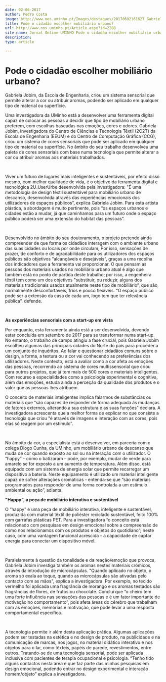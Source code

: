 ```yaml
---
date: 02-06-2017
author: Pedro Costa
image: http://www.nos.uminho.pt/Images/destaques/20170602161627_GabrielaJobim3.jpg
title: Pode o cidadão escolher mobiliário urbano?
url: http://www.nos.uminho.pt/Article.aspx?id=2288
site name: Jornal Online UMINHO Pode o cidadão escolher mobiliário urbano?
description: 
type: article

---
```

# Pode o cidadão escolher mobiliário urbano?


  

Gabriela Jobim, da Escola de Engenharia, criou um sistema sensorial que permite alterar a cor ou atribuir aromas, podendo ser aplicado em qualquer tipo de material ou superfície.

Uma investigadora da UMinho está a desenvolver uma ferramenta digital capaz de colocar as pessoas a decidir que tipo de mobiliário urbano preferem, com escolhas baseadas nas emoções, cores e odores. Gabriela Jobim, investigadora do Centro de Ciências e Tecnologia Têxtil (2C2T) da Escola de Engenharia (EEUM) e do Centro de Computação Gráfica (CCG), criou um sistema de cores sensoriais que pode ser aplicado em qualquer tipo de material ou superfície. No âmbito do seu trabalho desenvolveu uma paleta de cores sensoriais com base numa tecnologia que permite alterar a cor ou atribuir aromas aos materiais trabalhados.

 

Viver um futuro de lugares mais inteligentes e sustentáveis, por efeito disso mesmo, com melhor qualidade de vida, é o objetivo da ferramenta digital e tecnológica 2U_UserUrbe desenvolvida pela investigadora: "É uma metodologia de design têxtil sustentável para mobiliário urbano de descanso, desenvolvida através das experiências emocionais dos utilizadores de espaços públicos”, explica Gabriela Jobim. Para esta artista plástica, a abordagem é muito pertinente, pois “os espaços urbanos e cidades estão a mudar, já que caminhamos para um futuro onde o espaço público poderá ser uma extensão do habitat das pessoas”. 

 

Desenvolvido no âmbito do seu doutoramento, o projeto pretende ainda compreender de que forma os cidadãos interagem com o ambiente urbano das suas cidades ou locais por onde circulam, Por isso, sensações de prazer, de conforto e de agradabilidade para os utilizadores dos espaços públicos são objetivos “alcançáveis e desejáveis”, graças a uma recolha dos indicadores que a ferramenta vai proporcionar. O que pensam as pessoas dos materiais usados no mobiliário urbano atual é algo que também está no ponto de partida deste trabalho; por isso, a engenheira têxtil tem como um dos objetivos "substituir, ou reduzir, alguns dos materiais tradicionais usados atualmente neste tipo de mobiliário”, que são, normalmente desconfortáveis, frios e pouco flexíveis. “O espaço público pode ser a extensão da casa de cada um, logo tem que ter relevância pública”, defende.

 

**As experiências sensoriais com a start-up em vista** 
 

Por enquanto, esta ferramenta ainda está a ser desenvolvida, devendo estar concluída em setembro de 2017 para se transformar numa start-up. No entanto, o trabalho de campo atingiu a fase crucial, pois Gabriela Jobim escolheu algumas das principais cidades do Norte do país para proceder a um conjunto de inquéritos. Ao falar e questionar cidadãos comuns sobre o design, a forma, a textura ou a cor vai conhecendo as preferências dos utilizadores. Neste contexto, está a avaliar como a cor afeta as emoções das pessoas, recorrendo ao sistema de cores multissensorial que criou para outros projetos, que já tem mais de 500 cores e materiais inteligentes. Com recurso a especialidades como a psicologia experimental e cognitiva, além das emoções, estuda ainda a perceção da qualidade dos produtos e o valor que as pessoas lhes atribuem.

O conceito de materiais inteligentes implica falarmos de substâncias ou materiais que “são capazes de responder de forma adequada às mudanças de fatores externos, alterando a sua estrutura e as suas funções” declara. A investigadora acrescenta que a melhor forma de explicar no que consiste a tecnologia que criou "é através de imagens e interação com as cores, pois elas só reagem por um estímulo”.  

 

No âmbito da cor, a especialista está a desenvolver, em parceria com o colega Diogo Cunha, da UMinho, um mobiliário urbano de descanso que muda de cor quando exposto ao sol ou na interação com o utilizador. O “happy” – como o batizaram – pode, por exemplo, mudar de verde para amarelo se for exposto a um aumento de temperatura. Além disso, está equipado com um sistema de energia solar que permite recarregar um dispositivo a bateria. Neste equipamento é utilizado um material inteligente capaz de sofrer alterações cromáticas - entenda-se que “são materiais programados para responder de uma forma controlada a um estímulo ambiental ou ação”, adianta.

**"Happy", a peça de mobiliário interativa e sustentável** 

O “happy” é uma peça de mobiliário interativa, inteligente e sustentável, produzida com material têxtil de poliéster reciclado sustentável, feito 100% com garrafas plásticas PET. Para a investigadora “o conceito está relacionado com pesquisas em design emocional sobre a compreensão de como nos relacionamos com os produtos e objetos do quotidiano”; neste caso, com uma vantagem funcional acrescida - a capacidade de captar energia para conectar um dispositivo móvel.

 

Paralelamente à questão da tonalidade e da reação/emoção que provoca, Gabriela Jobim investiga também os aromas nestes materiais crómicos, através da introdução de microcápsulas. "Quando aplicado no objeto, o aroma só exala ao toque, quando as microcápsulas são ativadas pelo contacto com as mãos", explica a investigadora. Por exemplo, no tecido vermelho foi aplicada uma fragrância de morango e os aromas testados são fragrâncias de flores, de frutos ou chocolate. Conclui que “o cheiro tem uma forte influência nas sensações das pessoas e é um fator importante de motivação no comportamento”, pois afeta áreas do cérebro que trabalham com as emoções, memórias e motivação, que pode levar a uma resposta comportamental específica.

 

A tecnologia permite ir além desta aplicação prática. Algumas aplicações podem ser testadas na estética e no design de produto, na publicidade e na comunicação de marcas, nos jogos, no material didático interativo e nos objetos para o lar, como têxteis, papéis de parede, revestimentos, entre outros. Tratando-se de uma tecnologia sensorial, pode ser aplicada inclusive com pacientes de terapia ocupacional e psicologia. “Tenho tido alguns contactos nesta área e que faz parte das minhas pesquisas em design emocional, podendo entrar no design experimental e interação homem/objeto” explica a investigadora.

